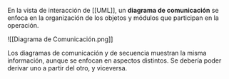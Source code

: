 En la vista de interacción de [[UML]], un **diagrama de comunicación** se enfoca en la organización de los objetos y módulos que participan en la operación.

![[Diagrama de Comunicación.png]]

Los diagramas de comunicación y de secuencia muestran la misma información, aunque se enfocan en aspectos distintos. Se debería poder derivar uno a partir del otro, y viceversa.
